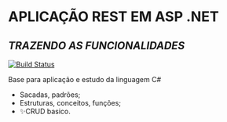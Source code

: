 # APLICAÇÃO REST EM ASP .NET
## _TRAZENDO AS FUNCIONALIDADES_

[![Build Status](https://dataxstudios.com.br/assets/images/logo_DXS_400_190.png)](https://github.com/muriloabr/javascript_allFunctions)

Base para aplicação e estudo da linguagem C#

- Sacadas, padrões;
- Estruturas, conceitos, funções;
- ✨CRUD basico.
